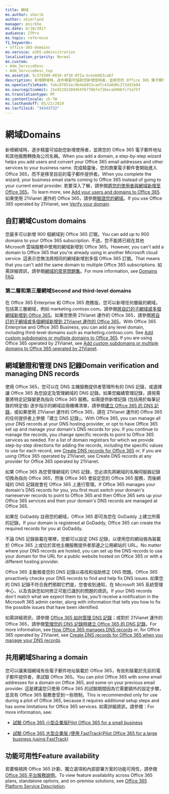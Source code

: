 ```yaml
---
title: 網域
ms.author: sharik
author: skjerland
manager: mnirkhe
ms.date: 6/10/2017
audience: ITPro
ms.topic: reference
f1_keywords:
- office-365-domains
ms.service: o365-administration
localization_priority: Normal
ms.custom:
- Adm_ServiceDesc
- Adm_ServiceDesc_top
ms.assetid: 5c374309-8016-4f18-8f2a-bceeb863ca67
description: 新增網域時，逐步精靈可協助您新增使用者，並將您的 Office 365 電子郵件地址和其他服務轉換為公司名稱。 完成精靈後，您的商業電子郵件會開始進入 Office 365，而不是移至目前的電子郵件提供者。 若要深入了解，請參閱將您的使用者與網域新增至 Office 365。 如果使用 21Vianet 運作的 Office 365，請參閱驗證您的網域。
ms.openlocfilehash: febc87051ec9b4e6853cadfc43a0d0c272dd1b04
ms.sourcegitcommit: 15e92292209454f6778bfef26ecab96bfc71ef5f
ms.translationtype: MT
ms.contentlocale: zh-TW
ms.lasthandoff: 05/22/2019
ms.locfileid: "34343732"
---
```

# <a name="domains"></a><span data-ttu-id="90047-106">網域</span><span class="sxs-lookup"><span data-stu-id="90047-106">Domains</span></span>

<span data-ttu-id="90047-107">新增網域時，逐步精靈可協助您新增使用者，並將您的 Office 365 電子郵件地址和其他服務轉換為公司名稱。</span><span class="sxs-lookup"><span data-stu-id="90047-107">When you add a domain, a step-by-step wizard helps you add users and convert your Office 365 email addresses and other services to your business name.</span></span> <span data-ttu-id="90047-108">完成精靈後，您的商業電子郵件會開始進入 Office 365，而不是移至目前的電子郵件提供者。</span><span class="sxs-lookup"><span data-stu-id="90047-108">When you complete the wizard, your business email starts coming to Office 365 instead of going to your current email provider.</span></span> <span data-ttu-id="90047-109">若要深入了解，請參閱[將您的使用者與網域新增至 Office 365](https://support.office.com/article/6383f56d-3d09-4dcb-9b41-b5f5a5efd611)。</span><span class="sxs-lookup"><span data-stu-id="90047-109">To learn more, see [Add your users and domains to Office 365](https://support.office.com/article/6383f56d-3d09-4dcb-9b41-b5f5a5efd611).</span></span> <span data-ttu-id="90047-110">如果使用 21Vianet 運作的 Office 365，請參閱[驗證您的網域](http://go.microsoft.com/fwlink/?LinkID=733344&amp;clcid=0x409)。</span><span class="sxs-lookup"><span data-stu-id="90047-110">If you use Office 365 operated by 21Vianet, see [Verify your domain](http://go.microsoft.com/fwlink/?LinkID=733344&amp;clcid=0x409).</span></span>
  
## <a name="custom-domains"></a><span data-ttu-id="90047-111">自訂網域</span><span class="sxs-lookup"><span data-stu-id="90047-111">Custom domains</span></span>
<span data-ttu-id="90047-112"><a name="BKMK_CustomDomains"> </a></span><span class="sxs-lookup"><span data-stu-id="90047-112"></span></span>

<span data-ttu-id="90047-113">您最多可以新增 900 個網域到 Office 365 訂閱。</span><span class="sxs-lookup"><span data-stu-id="90047-113">You can add up to 900 domains to your Office 365 subscription.</span></span> <span data-ttu-id="90047-114">不過，您不能將已經在其他 Microsoft 雲端服務中使用的網域新增到 Office 365。</span><span class="sxs-lookup"><span data-stu-id="90047-114">However, you can't add a domain to Office 365 that you're already using in another Microsoft cloud service.</span></span> <span data-ttu-id="90047-115">這表示您無法將相同的網域新增到多個 Office 365 訂閱。</span><span class="sxs-lookup"><span data-stu-id="90047-115">That means that you can't add the same domain to multiple Office 365 subscriptions.</span></span> <span data-ttu-id="90047-116">如需詳細資訊，請參閱[網域的常見問題集](https://support.office.com/en-us/article/Domains-FAQ-1272bad0-4bd4-4796-8005-67d6fb3afc5a)。</span><span class="sxs-lookup"><span data-stu-id="90047-116">For more information, see [Domains FAQ](https://support.office.com/en-us/article/Domains-FAQ-1272bad0-4bd4-4796-8005-67d6fb3afc5a).</span></span>
  
### <a name="second-and-third-level-domains"></a><span data-ttu-id="90047-117">第二層和第三層網域</span><span class="sxs-lookup"><span data-stu-id="90047-117">Second and third-level domains</span></span>
<span data-ttu-id="90047-118"><a name="BKMK_SecondAndThirdLevelDomains"> </a></span><span class="sxs-lookup"><span data-stu-id="90047-118"></span></span>

<span data-ttu-id="90047-p104">在 Office 365 Enterprise 和 Office 365 商務版，您可以新增任何層級的網域，包括第三層網域，例如 marketing.contoso.com。請參閱[將自訂的子網域或多個網域新增到 Office 365](http://go.microsoft.com/fwlink/?LinkID=733345&amp;clcid=0x409)。如果您使用 21Vianet 運作的 Office 365，請參閱[將自訂的子網域或多個網域新增到 21Vianet 運作的 Office 365](http://go.microsoft.com/fwlink/?LinkID=733346&amp;clcid=0x409)。</span><span class="sxs-lookup"><span data-stu-id="90047-p104">With Office 365 Enterprise and Office 365 Business, you can add any level domain, including third-level domains such as marketing.contoso.com. See [Add custom subdomains or multiple domains to Office 365](http://go.microsoft.com/fwlink/?LinkID=733345&amp;clcid=0x409). If you are using Office 365 operated by 21Vianet, see [Add custom subdomains or multiple domains to Office 365 operated by 21Vianet](http://go.microsoft.com/fwlink/?LinkID=733346&amp;clcid=0x409).</span></span>
  
## <a name="domain-verification-and-managing-dns-records"></a><span data-ttu-id="90047-122">網域驗證和管理 DNS 記錄</span><span class="sxs-lookup"><span data-stu-id="90047-122">Domain verification and managing DNS records</span></span>
<span data-ttu-id="90047-123"><a name="BKMK_ManagingDNSRecords"> </a></span><span class="sxs-lookup"><span data-stu-id="90047-123"></span></span>

<span data-ttu-id="90047-p105">使用 Office 365，您可以在 DNS 主機服務提供者管理所有的 DNS 記錄，或選擇讓 Office 365 為您設定及管理網域的 DNS 記錄。如果您繼續管理記錄，請視需要將特定記錄變更為指向 Office 365 服務。如需提供新增記錄 (包括用於每筆記錄的特定值) 逐步指示的網域註冊機構清單，請參閱[建立 Office 365 的 DNS 記錄](https://go.microsoft.com/fwlink/p/?LinkID=270173)，或如果使用 21Vianet 運作的 Office 365，請在 21Vianet 運作的 Office 365 的任何提供者上參閱「建立 DNS 記錄」。</span><span class="sxs-lookup"><span data-stu-id="90047-p105">With Office 365, you can manage all your DNS records at your DNS hosting provider, or opt to have Office 365 set up and manage your domain's DNS records for you. If you continue to manage the records, you change specific records to point to Office 365 services as needed. For a list of domain registrars for which we provide step-by-step directions for adding the records, including the specific values to use for each record, see [Create DNS records for Office 365](https://go.microsoft.com/fwlink/p/?LinkID=270173) or, if you are using Office 365 operated by 21Vianet, see Create DNS records at any provider for Office 365 operated by 21Vianet.</span></span> 
  
<span data-ttu-id="90047-127">如果 Office 365 為您管理網域的 DNS 記錄，您必須先將網域的名稱伺服器記錄切換為指向 Office 365，然後 Office 365 會設定您的 Office 365 服務，而後網域的 DNS 記錄就會在 Office 365 上進行管理。</span><span class="sxs-lookup"><span data-stu-id="90047-127">If Office 365 manages your domain's DNS records for you, you first must switch your domain's nameserver records to point to Office 365 and then Office 365 sets up your Office 365 services and then your domain's DNS records are managed at Office 365.</span></span>
  
<span data-ttu-id="90047-128">如果在 GoDaddy 註冊您的網域，Office 365 即可為您在 GoDaddy 上建立所需的記錄。</span><span class="sxs-lookup"><span data-stu-id="90047-128">If your domain is registered at GoDaddy, Office 365 can create the required records for you at GoDaddy.</span></span> 
  
<span data-ttu-id="90047-129">不論 DNS 記錄裝載在哪裡，您都可以設定 DNS 記錄，以使用您的網站做為裝載於 Office 365 上或位於其他主機服務提供者那邊之公用網站的 URL。</span><span class="sxs-lookup"><span data-stu-id="90047-129">No matter where your DNS records are hosted, you can set up the DNS records to use your domain for the URL for a public website hosted on Office 365 or with a different hosting provider.</span></span> 
  
<span data-ttu-id="90047-130">Office 365 主動檢查您的 DNS 記錄以尋找和協助修正 DNS 問題。</span><span class="sxs-lookup"><span data-stu-id="90047-130">Office 365 proactively checks your DNS records to find and help fix DNS issues.</span></span> <span data-ttu-id="90047-131">如果您的 DNS 記錄不符合我們預期它們是，您會收到通知，在 Microsoft 365 系統管理中心，以及告訴您如何修正可能已識別的問題的資訊。</span><span class="sxs-lookup"><span data-stu-id="90047-131">If your DNS records don't match what we expect them to be, you'll receive a notification in the Microsoft 365 admin center, along with information that tells you how to fix the possible issues that have been identified.</span></span>
  
<span data-ttu-id="90047-132">如需詳細資訊，請參閱 [Office 365 如何管理 DNS 記錄](https://go.microsoft.com/fwlink/p/?LinkID=270144)；或對於 21Vianet 運作的 Office 365，請參閱[管理您的 DNS 記錄時建立 Office 365 的 DNS 記錄](http://go.microsoft.com/fwlink/?LinkID=817326&amp;clcid=0x409)。</span><span class="sxs-lookup"><span data-stu-id="90047-132">For more information, see [How Office 365 manages DNS records](https://go.microsoft.com/fwlink/p/?LinkID=270144) or, for Office 365 operated by 21Vianet, see [Create DNS records for Office 365 when you manage your DNS records](http://go.microsoft.com/fwlink/?LinkID=817326&amp;clcid=0x409).</span></span>
  
## <a name="sharing-a-domain"></a><span data-ttu-id="90047-133">共用網域</span><span class="sxs-lookup"><span data-stu-id="90047-133">Sharing a domain</span></span>
<span data-ttu-id="90047-134"><a name="BKMK_ManagingDNSRecords"> </a></span><span class="sxs-lookup"><span data-stu-id="90047-134"></span></span>

<span data-ttu-id="90047-135">您可以讓某個網域有些電子郵件地址裝載於 Office 365，有些則裝載於先前的電子郵件提供者，來試驗 Office 365。</span><span class="sxs-lookup"><span data-stu-id="90047-135">You can pilot Office 365 with some email addresses for a domain on Office 365, and some on your previous email provider.</span></span> <span data-ttu-id="90047-136">這是建議您只使用 Office 365 的試驗期間因為它需要額外的設定步驟，並具有 Office 365 服務會受到一些限制。</span><span class="sxs-lookup"><span data-stu-id="90047-136">This is recommended only for use during a pilot of Office 365, because it requires additional setup steps and has some limitations for Office 365 services.</span></span> <span data-ttu-id="90047-137">如需詳細資訊，請參閱：</span><span class="sxs-lookup"><span data-stu-id="90047-137">For more information, see:</span></span>
  
- [<span data-ttu-id="90047-138">試驗 Office 365 小型企業版</span><span class="sxs-lookup"><span data-stu-id="90047-138">Pilot Office 365 for a small business</span></span>](https://support.office.com/article/39cee536-6a03-40cf-b9c1-f301bb6001d7)
    
- [<span data-ttu-id="90047-139">試驗 Office 365 大型企業版 (使用 FastTrack)</span><span class="sxs-lookup"><span data-stu-id="90047-139">Pilot Office 365 for a large business (using FastTrack)</span></span>](https://fasttrack.office.com/onboard)
    
## <a name="feature-availability"></a><span data-ttu-id="90047-140">功能可用性</span><span class="sxs-lookup"><span data-stu-id="90047-140">Feature availability</span></span>
<span data-ttu-id="90047-141"><a name="BKMK_ManagingDNSRecords"> </a></span><span class="sxs-lookup"><span data-stu-id="90047-141"></span></span>

<span data-ttu-id="90047-142">若要檢視跨 Office 365 計劃、獨立選項和內部部署方案的功能可用性，請參閱 [Office 365 平台服務說明](https://technet.microsoft.com/en-us/library/office-365-platform-service-description.aspx)。</span><span class="sxs-lookup"><span data-stu-id="90047-142">To view feature availability across Office 365 plans, standalone options, and on-premise solutions, see [Office 365 Platform Service Description](https://technet.microsoft.com/en-us/library/office-365-platform-service-description.aspx).</span></span>
  

